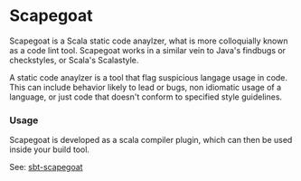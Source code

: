 Scapegoat
==========

Scapegoat is a Scala static code anaylzer, what is more colloquially known as a code lint tool. Scapegoat works in a similar vein to Java's findbugs or checkstyles, or Scala's Scalastyle.

A static code anaylzer is a tool that flag suspicious langage usage in code. This can include behavior likely to lead or bugs, non idiomatic usage of a language, or just code that doesn't conform to specified style guidelines.

### Usage
Scapegoat is developed as a scala compiler plugin, which can then be used inside your build tool.

See: [sbt-scapegoat](https://github.com/sksamuel/sbt-scapegoat)
